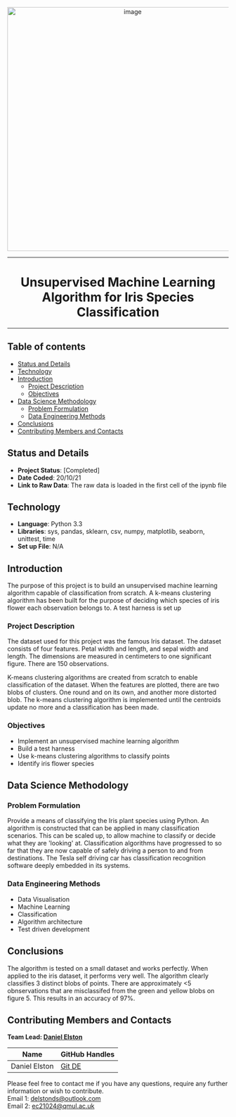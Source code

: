 
<p align="center">
  
<img width="555" alt="image" src="https://user-images.githubusercontent.com/98388088/158662556-48a3759a-bdfd-4f56-8c45-2e91bee98c6b.png">

</p>
<hr>

<h1 align='center'> Unsupervised Machine Learning Algorithm for Iris Species Classification </h1>

<hr>


## Table of contents
- [Status and Details](#status-and-details)
- [Technology](#technology)
- [Introduction](#introduction)
    - [Project Description](#project-description)
    - [Objectives](#objectives)
- [Data Science Methodology](#data-science-methodology)
    - [Problem Formulation](#problem-formulation)
    - [Data Engineering Methods](#data-engineering-methods)
- [Conclusions](#conclusions)
- [Contributing Members and Contacts](#contributing-members-and-contacts)


## Status and Details
- **Project Status**: [Completed]
- **Date Coded**: 20/10/21
- **Link to Raw Data**: The raw data is loaded in the first cell of the ipynb file


## Technology
- **Language**: Python 3.3
- **Libraries**: sys, pandas, sklearn, csv, numpy, matplotlib, seaborn, unittest, time
- **Set up File**: N/A


## Introduction
The purpose of this project is to build an unsupervised machine learning algorithm capable of classification from scratch. A k-means clustering algorithm has been built for the purpose of deciding which species of iris flower each observation belongs to. A test harness is set up


### Project Description
The dataset used for this project was the famous Iris dataset. The dataset consists of four features. Petal width and length, and sepal width and length. The dimensions are measured in centimeters to one significant figure. There are 150 observations.

K-means clustering algorithms are created from scratch to enable classification of the dataset. When the features are plotted, there are two blobs of clusters. One round and on its own, and another more distorted blob. The k-means clustering algorithm is implemented until the centroids update no more and a classification has been made.


### Objectives
- Implement an unsupervised machine learning algorithm
- Build a test harness
- Use k-means clustering algorithms to classify points
- Identify iris flower species


## Data Science Methodology

### Problem Formulation
Provide a means of classifying the Iris plant species using Python. An algorithm is constructed that can be applied in many classification scenarios. This can be scaled up, to allow machine to classify or decide what they are 'looking' at. Classification algorithms have progressed to so far that they are now capable of safely driving a person to and from destinations. The Tesla self driving car has classification recognition software deeply embedded in its systems.

### Data Engineering Methods
- Data Visualisation
- Machine Learning
- Classification
- Algorithm architecture
- Test driven development


## Conclusions
The algorithm is tested on a small dataset and works perfectly. When applied to the iris dataset, it performs very well. The algorithm clearly classifies 3 distinct blobs of points. There are approximately <5 obnservations that are misclassifed from the green and yellow blobs on figure 5. This results in an accuracy of 97%.


## Contributing Members and Contacts
**Team Lead: [Daniel Elston](https://github.com/Daniel-Elston)**

|Name     |  GitHub Handles   |  
|---------|-----------------|
| Daniel Elston | [Git DE](https://github.com/Daniel-Elston)   |

Please feel free to contact me if you have any questions, require any further information or wish to contribute.<br/>
Email 1: delstonds@outlook.com<br/>
Email 2: ec21024@qmul.ac.uk
